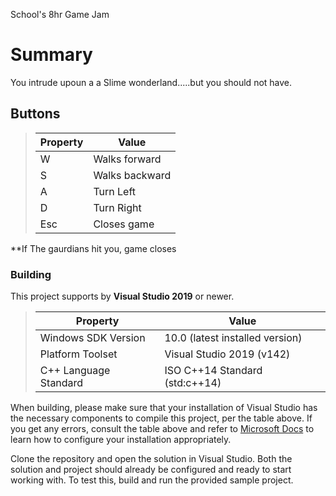 School's 8hr Game Jam
# Summary
You intrude upoun a a Slime wonderland.....but you should not have.

## Buttons
> **Property**  | **Value**
> --------------|--------------------------------
> W             | Walks forward
> S             | Walks backward
> A             | Turn Left
> D             | Turn Right
> Esc           | Closes game

**If The gaurdians hit you, game closes

### Building

This project supports by **Visual Studio 2019** or newer.

> **Property**          | **Value**
> ----------------------|--------------------------------
> Windows SDK Version   | 10.0 (latest installed version)
> Platform Toolset      | Visual Studio 2019 (v142)
> C++ Language Standard | ISO C++14 Standard (std:c++14)

When building, please make sure that your installation of Visual Studio has
the necessary components to compile this project, per the table above. If
you get any errors, consult the table above and refer to [Microsoft Docs][msft-modify]
to learn how to configure your installation appropriately.

[msft-modify]:https://docs.microsoft.com/en-us/visualstudio/install/modify-visual-studio?view=vs-2019

Clone the repository and open the solution in Visual Studio. Both the solution
and project should already be configured and ready to start working with. To
test this, build and run the provided sample project.
